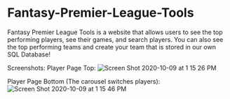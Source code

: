 # Fantasy-Premier-League-Tools
 Fantasy Premier League Tools is a website that allows
 users to see the top performing players, see their games,
 and search players. You can also see the top performing
 teams and create your team that is stored in our own
 SQL Database!

Screenshots:
Player Page Top:
![Screen Shot 2020-10-09 at 1 15 26 PM](https://user-images.githubusercontent.com/50221361/95627791-a2723100-0a31-11eb-87fb-a89b1d2f5d61.png)

Player Page Bottom (The carousel switches players):
![Screen Shot 2020-10-09 at 1 15 46 PM](https://user-images.githubusercontent.com/50221361/95627805-abfb9900-0a31-11eb-83f5-30f086030706.png)